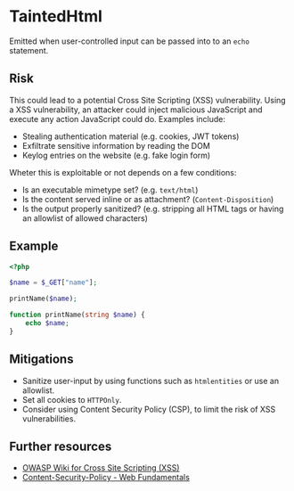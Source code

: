 # TaintedHtml

Emitted when user-controlled input can be passed into to an `echo` statement.

## Risk

This could lead to a potential Cross Site Scripting (XSS) vulnerability. Using a XSS vulnerability, an attacker could inject malicious JavaScript and execute any action JavaScript could do. Examples include:

- Stealing authentication material (e.g. cookies, JWT tokens)
- Exfiltrate sensitive information by reading the DOM
- Keylog entries on the website (e.g. fake login form)

Wheter this is exploitable or not depends on a few conditions:

- Is an executable mimetype set? (e.g. `text/html`)
- Is the content served inline or as attachment? (`Content-Disposition`)
- Is the output properly sanitized? (e.g. stripping all HTML tags or having an allowlist of allowed characters)

## Example

```php
<?php

$name = $_GET["name"];

printName($name);

function printName(string $name) {
    echo $name;
}
```

## Mitigations

- Sanitize user-input by using functions such as `htmlentities` or use an allowlist.
- Set all cookies to `HTTPOnly`.
- Consider using Content Security Policy (CSP), to limit the risk of XSS vulnerabilities.

## Further resources

- [OWASP Wiki for Cross Site Scripting (XSS)](https://owasp.org/www-community/attacks/xss/)
- [Content-Security-Policy - Web Fundamentals](https://developers.google.com/web/fundamentals/security/csp)
